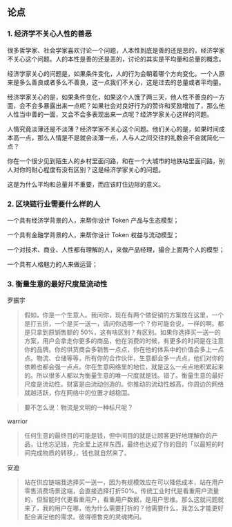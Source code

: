## 论点

### 1. 经济学不关心人性的善恶
很多哲学家、社会学家喜欢讨论一个问题，人本性到底是善的还是恶的，经济学家不关心这个问题。人的本性是善的还是恶的，讨论的其实是平均量和总量的概念。

经济学家关心的问题是，如果条件变化，人的行为会朝着哪个方向变化。一个人原来是多么善良或者多么不善良，这一点我们不关心，这是过去的总量或者平均量。

经济学家关心的是，如果条件变化，如果这个人饿了两三天，他人性不善良的一方面，会不会多暴露出来一点呢？如果社会对良好行为的赞许和奖励增加了，那么他人性当中善的一面，又会不会多表现出来一点呢？经济学家关心这样的问题。

人情究竟淡薄还是不淡薄？经济学家不关心这个问题。他们关心的是，如果时间成本高一点，那么人情是不是就会淡薄一点，人与人之间交往的礼数会不会就简化一点？

你在一个很少见到陌生人的乡村里面问路，和在一个大城市的地铁站里面问路，别人对你的耐心程度有没有区别？这是经济学家关心的问题。

这是为什么平均和总量并不重要，而应该盯住边际的意义。

### 2. 区块链行业需要什么样的人
一个具有经济学背景的人，来帮你设计 Token 产品与生态模型；

一个具有金融学背景的人，来帮你设计 Token 权益与流动模型；

一个对技术、商业、人性都有理解的人，来做产品经理，撮合上面两个人的模型；

一个具有人格魅力的人来做运营；

### 3. 衡量生意的最好尺度是流动性
罗振宇

> 假如，你是一个生意人。我问你，现在有两个做促销的方案放在这里，一个是打五折，一个是买一送一，请问你选哪一个？你可能会说，一样的啊。都是只拿到原销售额的 50%，这有啥区别？有区别。如果你选择买一送一的方案，用户会拿走你更多的商品，他在消费的时候，有更多的时间是在注意你的品牌。你的供货商会多销售一点点，你在他的体系中的价值会多上一点点。物流、仓储等等，所有你的合作伙伴，生意都会多一点点，他们对你的依赖也都会强一点点。你在生意网络里的地位，就是这么一点点地积累起来的。所以很多人都以为衡量生意的唯一尺度就是钱。错了。衡量生意的最好尺度是流动性。财富是由流动创造的。你推动的流动性越高，你周边的网络就越活跃，你在网络中的位置才越稳固。

> 要不怎么说：物流是文明的一种标尺呢？

warrior
> 任何生意的最终目的可能是钱，但中间目的就是让顾客更好地理解你的产品，让他忘记钱，完全爱上这样东西，最终也达成了你的目的「以最短的时间完成物质的转移」，钱也就自然来了。

安迪
> 站在供应链端我选择买一送一，因为有规模效应在可以降低成本，站在用户零售消费场景这端，会直接选择打折50%。传统工业时代是看重用户流量的，但智能时代更看重用户，看重用户数据，是用户思维。那么这就问题就来了，我的用户在哪，他为什么需要打折的？他需要什么，我怎么才能更好配合满足他的需求。彼得德鲁克的灵魂拷问。
